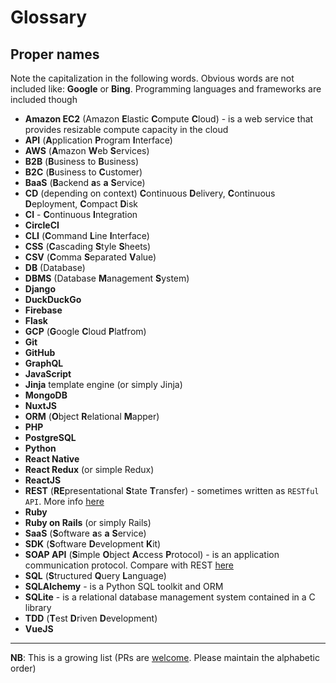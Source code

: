 # Glossary
## Proper names
Note the capitalization in the following words. Obvious words are not included like: **Google** or **Bing**. Programming languages and frameworks are included though

- **Amazon EC2** (Amazon **E**lastic **C**ompute **C**loud) - is a web service that provides resizable compute capacity in the cloud
- **API** (**A**pplication **P**rogram **I**nterface)
- **AWS** (**A**mazon **W**eb **S**ervices)
- **B2B** (**B**usiness to **B**usiness)
- **B2C** (**B**usiness to **C**ustomer)
- **BaaS** (**B**ackend **a**s **a** **S**ervice)
- **CD** (depending on context) **C**ontinuous **D**elivery, **C**ontinuous **D**eployment, **C**ompact **D**isk 
- **CI** - **C**ontinuous **I**ntegration
- **CircleCI**
- **CLI** (**C**ommand **L**ine **I**nterface)
- **CSS** (**C**ascading **S**tyle **S**heets)
- **CSV** (**C**omma **S**eparated **V**alue)
- **DB** (Database)
- **DBMS** (Database **M**anagement **S**ystem)
- **Django**
- **DuckDuckGo**
- **Firebase**
- **Flask**
- **GCP** (**G**oogle **C**loud **P**latfrom)
- **Git**
- **GitHub**
- **GraphQL**
- **JavaScript**
- **Jinja** template engine (or simply Jinja)
- **MongoDB**
- **NuxtJS**
- **ORM** (**O**bject **R**elational **M**apper)
- **PHP**
- **PostgreSQL**
- **Python**
- **React Native**
- **React Redux** (or simple Redux)
- **ReactJS**
- **REST** (**RE**presentational **S**tate **T**ransfer) - sometimes written as `RESTful API`. More info [here][1]
- **Ruby**
- **Ruby on Rails** (or simply Rails)
- **SaaS** (**S**oftware **a**s **a** **S**ervice)
- **SDK** (**S**oftware **D**evelopment **K**it)
- **SOAP API** (**S**imple **O**bject **A**ccess **P**rotocol) - is an application communication protocol. Compare with REST [here][2]
- **SQL** (**S**tructured **Q**uery **L**anguage)
- **SQLAlchemy** - is a Python SQL toolkit and ORM
- **SQLite** - is a relational database management system contained in a C library
- **TDD** (**T**est **D**riven **D**evelopment)
- **VueJS**

---
**NB**: This is a growing list (PRs are [welcome][3]. Please maintain the alphabetic order)

[1]: https://restfulapi.net/
[2]: https://restfulapi.net/soap-vs-rest-apis/
[3]: https://github.com/CIRCLECI-GWP/glossary/edit/master/README.md

